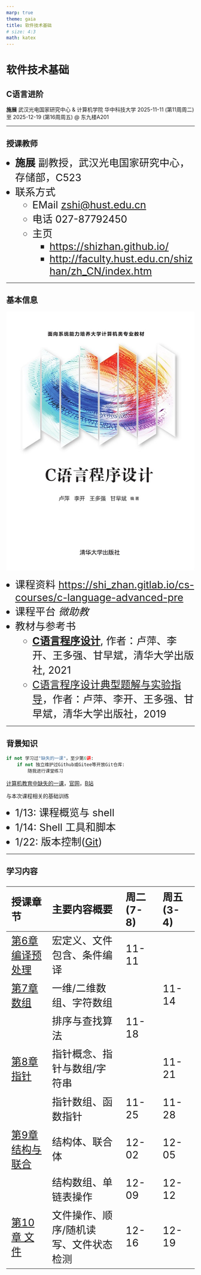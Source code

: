 ```yaml
---
marp: true
theme: gaia
title: 软件技术基础
# size: 4:3
math: katex
---
```


<!-- _class: lead -->

# 软件技术基础

## C语言进阶

**施展**
武汉光电国家研究中心 & 计算机学院
华中科技大学
2025-11-11 (第11周周二) 至 2025-12-19 (第16周周五) @ 东九楼A201

<!-- 
第11周(2025-11-10 至 2025-11-16)至第16周(2025-12-15 至 2025-12-21) 周二(节次：7-8，东九楼A201)和周五(节次：3-4，东九楼A201)
 -->

---

## 授课教师

- **施展** 副教授，武汉光电国家研究中心，存储部，C523
- 联系方式
  - EMail <zshi@hust.edu.cn>
  - 电话 027-87792450
  - 主页
    - <https://shizhan.github.io/>
    - <http://faculty.hust.edu.cn/shizhan/zh_CN/index.htm>

---

## 基本信息

<!-- paginate: true -->

<style scoped>
  li {
    font-size: 27px;
  }
</style>

![bg right fit](images/ISBN-9787302581505.jpg)

- 课程资料 <https://shi_zhan.gitlab.io/cs-courses/c-language-advanced-pre>  
- 课程平台 *微助教*
- 教材与参考书
  - [**C语言程序设计**](http://www.tup.tsinghua.edu.cn/booksCenter/book_08344701.html), 作者：卢萍、李开、王多强、甘早斌，清华大学出版社, 2021
  - [C语言程序设计典型题解与实验指导](http://www.tup.tsinghua.edu.cn/booksCenter/book_08344801.html)，作者：卢萍、李开、王多强、甘早斌，清华大学出版社，2019

---

<!-- paginate: true -->

## 背景知识

```python
if not 学习过"缺失的一课"，至少第6讲:
    if not 独立维护过Github或Gitee等开放Git仓库:
        随我进行课堂练习
```

[计算机教育中缺失的一课](https://missing-semester-cn.github.io/)，[官网](https://missing.csail.mit.edu/)，[B站](https://www.bilibili.com/video/BV1x7411H7wa/)

与本次课程相关的基础训练

- 1/13: 课程概览与 shell
- 1/14: Shell 工具和脚本
- 1/22: 版本控制([Git](https://git-scm.com/download))

---

## 学习内容

<style scoped>
  table, li {
    font-size: 27px;
  }
</style>

| 授课章节 | 主要内容概要 | 周二(7-8) | 周五(3-4) |
| :---    | :---        | :--- | :--- |
| [第6章 编译预处理](c-language-advanced-compiler) | 宏定义、文件包含、条件编译 | 11-11 | |
| [第7章 数组](c-language-advanced-array) | 一维/二维数组、字符数组 | | 11-14 |
|| 排序与查找算法 | 11-18 ||
| [第8章 指针](c-language-advanced-pointer) | 指针概念、指针与数组/字符串 | | 11-21 |
|| 指针数组、函数指针| 11-25 | 11-28 |
| [第9章 结构与联合](c-language-advanced-struct) | 结构体、联合体 | 12-02 | 12-05 |
|| 结构数组、单链表操作| 12-09 | 12-12|
| [第10章 文件](c-language-advanced-file) | 文件操作、顺序/随机读写、文件状态检测 | 12-16 | 12-19 |

